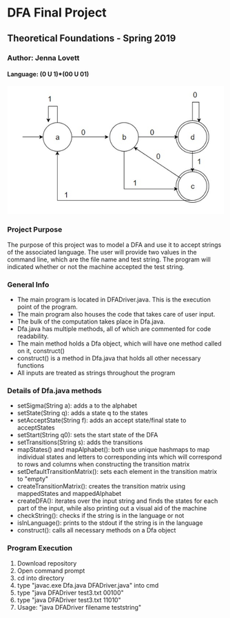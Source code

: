 # DFA Final Project
## Theoretical Foundations - Spring 2019
### Author: Jenna Lovett
#### Language: (0 U 1)*(00 U 01)

![alt text](https://github.com/JennaLovett/dfa/blob/master/dfa.jpg "DFA Image")

### Project Purpose
The purpose of this project was to model a DFA and use it to accept strings of the associated language. The user will provide two values in the command line, which are the file name and test string. The program will indicated whether or not the machine accepted the test string.

### General Info
* The main program is located in DFADriver.java. This is the execution point of the program.
* The main program also houses the code that takes care of user input.
* The bulk of the computation takes place in Dfa.java.
* Dfa.java has multiple methods, all of which are commented for code readability.
* The main method holds a Dfa object, which will have one method called on it, construct()
* construct() is a method in Dfa.java that holds all other necessary functions
* All inputs are treated as strings throughout the program

### Details of Dfa.java methods
* setSigma(String a): adds a to the alphabet
* setState(String q): adds a state q to the states
* setAcceptState(String f): adds an accept state/final state to acceptStates
* setStart(String q0): sets the start state of the DFA
* setTransitions(String s): adds the transitions
* mapStates() and mapAlphabet(): both use unique hashmaps to map individual states and letters to corresponding ints which will correspond to rows and columns when constructing the transition matrix
* setDefaultTransitionMatrix(): sets each element in the transition matrix to "empty"
* createTransitionMatrix(): creates the transition matrix using mappedStates and mappedAlphabet
* createDFA(): iterates over the input string and finds the states for each part of the input, while also printing out a visual aid of the machine
* checkString(): checks if the string is in the language or not
* isInLanguage(): prints to the stdout if the string is in the language
* construct(): calls all necessary methods on a Dfa object

### Program Execution
1. Download repository
2. Open command prompt
3. cd into directory
4. type "javac.exe Dfa.java DFADriver.java" into cmd
5. type "java DFADriver test3.txt 00100"
6. type "java DFADriver test3.txt 11010"
7. Usage: "java DFADriver filename teststring"
